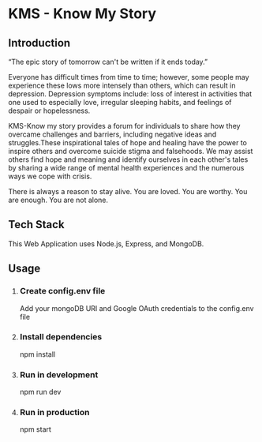 # KMS - Know My Story

## Introduction
“The epic story of tomorrow can't be written if it ends today.”

Everyone has difficult times from time to time; however, some people may experience these lows more intensely than others, which can result in depression. Depression symptoms include: loss of interest in activities that one used to especially love, irregular sleeping habits, and feelings of despair or hopelessness. 

KMS-Know my story provides a forum for individuals to share how they overcame challenges and barriers, including negative ideas and struggles.These inspirational tales of hope and healing have the power to inspire others and overcome suicide stigma and falsehoods. We may assist others find hope and meaning and identify ourselves in each other's tales by sharing a wide range of mental health experiences and the numerous ways we cope with crisis.

There is always a reason to stay alive. You are loved. You are worthy. You are enough. You are not alone.

## Tech Stack
This Web Application uses Node.js, Express, and MongoDB.

## Usage
1. ### Create config.env file
     Add your mongoDB URI and Google OAuth credentials to the config.env file
2. ### Install dependencies
    npm install
3. ### Run in development
    npm run dev
4. ### Run in production
    npm start


